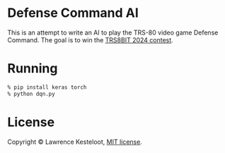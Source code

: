 # Defense Command AI

This is an attempt to write an AI to play the
TRS-80 video game Defense Command. The goal is
to win the [TRS8BIT 2024 contest](https://trs-80.org.uk/page5.html).

# Running

```sh
% pip install keras torch
% python dqn.py
```

# License

Copyright &copy; Lawrence Kesteloot, [MIT license](LICENSE).
